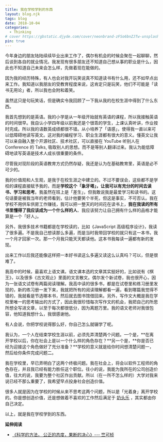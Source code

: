 ```yaml
---
title: 我在学校学到的东西
layout: blog.njk
tags: blog
date: 2018-10-04
categories:
  - Thinking
# cover https://gbstatic.djyde.com/cover/neonbrand-zFSo6bnZJTw-unsplash.jpg?x-oss-process=style/cover
pin: true
---
```


今年身边的朋友陆陆续续毕业出来工作了，偶尔有机会的时候会聚在一起聊聊，然后谈到各自的就业情况。我发现有很多朋友还不知道自己想从事的职业是什么，因此也不知道自己未来会怎么样，先做着现在能做的。

因为我的经历特殊，有人也会对我开玩笑说真不知道读书有什么用，还不如早点出来工作。我知道以我朋友的受教育程度来说，这肯定只是玩笑，他们不可能是「读书无用论」者，所以我也会附和着笑。

虽然这只是句玩笑话，但是确实令我回顾了一下我从我的在校生涯中得到了什么东西。

我首先想到的是英语。我的小学是从一年级开始就有英语的课程，所以我接触英语的时间很早。我自认小学四年级以前我还是个很乖的学生，上课认真听讲，作业按时完成。所以我的语数英成绩都很不错。从小培养了「语感」，使得我一直以来可以低障碍地读写英文。这对我的编程学习、职业生涯都有很大的意义。懂英文让我可以亲自融入整个开源社区、技术社区，可以直接在 YouTube 听别人在 Conference 的 Talks, 吸取别人的思想。而不是等别人翻译过来。我认为能低障碍地读写英语是技术人成长很重要的条件。

尽管我对现阶段的英语教育方式仍然存疑，我还是认为在基础教育里，英语是必不可少的。

我的价值观和人生观，是我于在校生涯之中建立的。不过不要误会，这些都不是学校的课程直接赋予我的，而是**学校这个「象牙塔」，让我可以有充分的时间去读书、学习和思考**。我虽然在班上是「差生」，但我敢说我是最爱学习和读书的。这句话要是被我当年的老师看到，估计他要笑个半死，但这是事实，不可否认。我在学校不用供车供房工作赚钱，我可以把一整天的时间花在读书上，**我在我读的所有书里懂得了我应该成为一个什么样的人**、我应该努力让自己拥有什么样的品格才能算是一个「好人」。

另外，我很多技术书籍都是在学校读的，比如《JavaScript 高级程序设计》，我读了很多遍。不是我自己想读那么多遍，而是当时我带回学校的就只有这一本书，我一个月才回家一次。那一个月我只能天天都读他。这本书我每读一遍都有新的发现。

出来工作以后我还能像这样把一本好书读这么多遍又读这么认真吗？可以，但是很难了。

我高中的时候，最喜欢上语文课。语文课本选的文章其实挺好的，比如说有《棋王》，以及很多《古文观止》里面的文言散文。偶尔发个新试卷，我也很开心，因为一张语文试卷有两篇阅读理解。我高中读的很多书，都是在试卷里和练习册里发现的，新的练习册一发下来，我就把所有的阅读理解都看一遍，看到哪篇我觉得不错的，我就看是节选哪本书，然后就去图书馆借回来。另外，写作文大概是我在学校里唯一的思考输出的方式了，因此我很珍惜每次写作文的机会，我把自己的所思所想全写进文章，以至于每次都很低分，因为离题万里。我的语文老师对我很包容，他知道我想什么，我很感谢他。

有人会说，你把学校说得那么好，你自己怎么就辍学了呢。

我认为，一个人在结束学校生涯以前，必须先弄清楚两个问题。一个是，**在离开学校以后，你在社会上是以一个什么样的角色存在？**另一个是，**你是否已经为迎接这个角色做好了充分准备？**学校的意义就是给你时间想清楚问题一，然后给你条件完成问题二。

我在学校里，早已弄明白了这两个终极问题。我在社会上，将会以软件工程师的角色存在，并且我已经有能力胜任这个职位。往小的说，我能为我所在的公司创造价值，往大的说，我要为整个社区作出贡献。所以（在一所不怎么样的）大学对我来说已经不那么重要了，我希望早点投身社会创造价值。

很多人就是因为在学校的时候从来不思考这两个问题，所以是「光着身」离开学校的。你是想创造价值，还是想做着不喜欢的工作然后满足于 [奶头乐](https://wiki.mbalib.com/wiki/%E5%A5%B6%E5%A4%B4%E4%B9%90%E7%90%86%E8%AE%BA) ，其实都由你自己决定。

以上，就是我在学校学到的东西。

**延伸阅读**

- [《科学的方法， 公正的态度，果断的决心》--- 竺可桢](https://www.jianshu.com/p/37e022fa5f34)